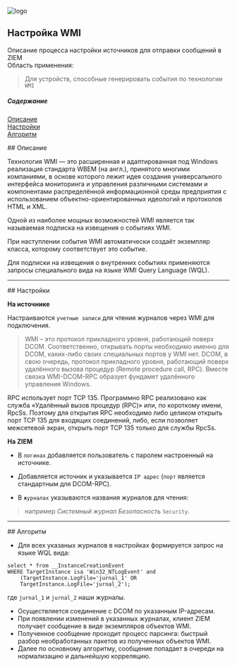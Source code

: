 ![logo](/static/images/logo.png)

##  Настройка WMI

Описание процесса настройки источников для отправки сообщений в ZIEM  
Область применения:  
> Для устройств, способные генерировать события по технологии `WMI`  

##### Содержание  
[Описание](#inf)  
[Настройки](#opt)  
[Алгоритм](#alg)

<a name="inf"/>  
## Описание  
</a>  

Технология WMI — это расширенная и адаптированная под Windows реализация стандарта WBEM (на англ.), принятого многими компаниями, в основе которого лежит идея создания универсального интерфейса мониторинга и управления различными системами и компонентами распределённой информационной среды предприятия с использованием объектно-ориентированных идеологий и протоколов HTML и XML.

Одной из наиболее мощных возможностей WMI является так называемая подписка на извещения о событиях WMI. 

При наступлении события WMI автоматически создаёт экземпляр класса, которому соответствует это событие.

Для подписки на извещения о внутренних событиях применяются запросы специального вида на языке WMI Query Language (WQL).

<hr class="pagebreak">

<a name="opt"/>  
## Настройки  
</a>  

**На источнике**

Настраиваются `учетные записи` для чтения журналов через WMI для подключения.

> WMI – это протокол прикладного уровня, работающий поверх DCOM. Соответственно, открывать порты необходимо именно для DCOM, каких-либо своих специальных портов у WMI нет. DCOM, в свою очередь, протокол прикладного уровня, работающий поверх удалённого вызова процедур (Remote procedure call, RPC). Вместе связка WMI-DCOM-RPC образует фундамет удалённого управления Windows.

RPC использует порт TCP 135. Программно RPC реализовано как служба «Удалённый вызов процедур (RPC)» или, по короткому имени, RpcSs. Поэтому для открытия RPC необходимо либо целиком открыть порт TCP 135 для входящих соединений, либо, если позволяет межсетевой экран, открыть порт TCP 135 только для службы RpcSs.

**На ZIEM**

* В `логинах` добавляется пользователь с паролем настроенный на источнике.
* Добавляется источник и указывается `IP адрес` (`порт` является стандартным для DCOM-RPC).



* В `журналах` указываются названия журналов для чтения:

> например *Системный журнал Безопасность* `Security`.

<hr class="pagebreak">

<a name="info"/>  
## Алгоритм  
</a>  

* Для всех указаных журналов в настройках формируется запрос на языке WQL вида:

```
select * from __InstanceCreationEvent 
WHERE TargetInstance isa 'Win32_NTLogEvent' and 
    (TargetInstance.LogFile='jurnal_1' OR 
    TargetInstance.LogFile='jurnal_2');
```
где `jurnal_1` и `jurnal_2` наши журналы.

* Осуществляется соединение с DCOM по указанным IP-адресам.
* При появлении изменений в указанных журналах, клиент ZIEM получает сообщение в виде экземпляров объектов WMI.
* Полученное сообщение проходит процесс парсинга: быстрый разбор необработанных пакетов из полученных объектов WMI.
* Далее по основному алгоритму, сообщение попадает в очереди на нормализацию и дальнейшую корреляцию.